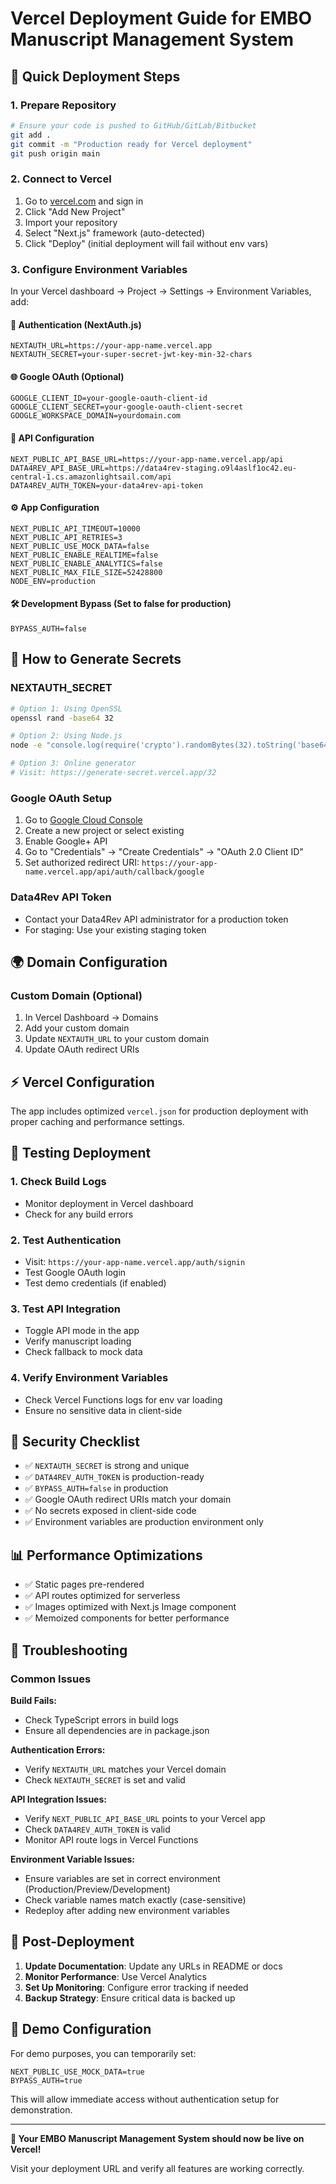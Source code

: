 # Vercel Deployment Guide for EMBO Manuscript Management System

## 🚀 Quick Deployment Steps

### 1. Prepare Repository

```bash
# Ensure your code is pushed to GitHub/GitLab/Bitbucket
git add .
git commit -m "Production ready for Vercel deployment"
git push origin main
```

### 2. Connect to Vercel

1. Go to [vercel.com](https://vercel.com) and sign in
2. Click "Add New Project"
3. Import your repository
4. Select "Next.js" framework (auto-detected)
5. Click "Deploy" (initial deployment will fail without env vars)

### 3. Configure Environment Variables

In your Vercel dashboard → Project → Settings → Environment Variables, add:

#### 🔐 **Authentication (NextAuth.js)**

```
NEXTAUTH_URL=https://your-app-name.vercel.app
NEXTAUTH_SECRET=your-super-secret-jwt-key-min-32-chars
```

#### 🌐 **Google OAuth (Optional)**

```
GOOGLE_CLIENT_ID=your-google-oauth-client-id
GOOGLE_CLIENT_SECRET=your-google-oauth-client-secret
GOOGLE_WORKSPACE_DOMAIN=yourdomain.com
```

#### 🔗 **API Configuration**

```
NEXT_PUBLIC_API_BASE_URL=https://your-app-name.vercel.app/api
DATA4REV_API_BASE_URL=https://data4rev-staging.o9l4aslf1oc42.eu-central-1.cs.amazonlightsail.com/api
DATA4REV_AUTH_TOKEN=your-data4rev-api-token
```

#### ⚙️ **App Configuration**

```
NEXT_PUBLIC_API_TIMEOUT=10000
NEXT_PUBLIC_API_RETRIES=3
NEXT_PUBLIC_USE_MOCK_DATA=false
NEXT_PUBLIC_ENABLE_REALTIME=false
NEXT_PUBLIC_ENABLE_ANALYTICS=false
NEXT_PUBLIC_MAX_FILE_SIZE=52428800
NODE_ENV=production
```

#### 🛠️ **Development Bypass (Set to false for production)**

```
BYPASS_AUTH=false
```

## 🔑 **How to Generate Secrets**

### NEXTAUTH_SECRET

```bash
# Option 1: Using OpenSSL
openssl rand -base64 32

# Option 2: Using Node.js
node -e "console.log(require('crypto').randomBytes(32).toString('base64'))"

# Option 3: Online generator
# Visit: https://generate-secret.vercel.app/32
```

### Google OAuth Setup

1. Go to [Google Cloud Console](https://console.cloud.google.com/)
2. Create a new project or select existing
3. Enable Google+ API
4. Go to "Credentials" → "Create Credentials" → "OAuth 2.0 Client ID"
5. Set authorized redirect URI: `https://your-app-name.vercel.app/api/auth/callback/google`

### Data4Rev API Token

- Contact your Data4Rev API administrator for a production token
- For staging: Use your existing staging token

## 🌍 **Domain Configuration**

### Custom Domain (Optional)

1. In Vercel Dashboard → Domains
2. Add your custom domain
3. Update `NEXTAUTH_URL` to your custom domain
4. Update OAuth redirect URIs

## ⚡ **Vercel Configuration**

The app includes optimized `vercel.json` for production deployment with proper caching and performance settings.

## 🧪 **Testing Deployment**

### 1. Check Build Logs

- Monitor deployment in Vercel dashboard
- Check for any build errors

### 2. Test Authentication

- Visit: `https://your-app-name.vercel.app/auth/signin`
- Test Google OAuth login
- Test demo credentials (if enabled)

### 3. Test API Integration

- Toggle API mode in the app
- Verify manuscript loading
- Check fallback to mock data

### 4. Verify Environment Variables

- Check Vercel Functions logs for env var loading
- Ensure no sensitive data in client-side

## 🚨 **Security Checklist**

- ✅ `NEXTAUTH_SECRET` is strong and unique
- ✅ `DATA4REV_AUTH_TOKEN` is production-ready
- ✅ `BYPASS_AUTH=false` in production
- ✅ Google OAuth redirect URIs match your domain
- ✅ No secrets exposed in client-side code
- ✅ Environment variables are production environment only

## 📊 **Performance Optimizations**

- ✅ Static pages pre-rendered
- ✅ API routes optimized for serverless
- ✅ Images optimized with Next.js Image component
- ✅ Memoized components for better performance

## 🔧 **Troubleshooting**

### Common Issues

**Build Fails:**

- Check TypeScript errors in build logs
- Ensure all dependencies are in package.json

**Authentication Errors:**

- Verify `NEXTAUTH_URL` matches your Vercel domain
- Check `NEXTAUTH_SECRET` is set and valid

**API Integration Issues:**

- Verify `NEXT_PUBLIC_API_BASE_URL` points to your Vercel app
- Check `DATA4REV_AUTH_TOKEN` is valid
- Monitor API route logs in Vercel Functions

**Environment Variable Issues:**

- Ensure variables are set in correct environment (Production/Preview/Development)
- Check variable names match exactly (case-sensitive)
- Redeploy after adding new environment variables

## 📱 **Post-Deployment**

1. **Update Documentation**: Update any URLs in README or docs
2. **Monitor Performance**: Use Vercel Analytics
3. **Set Up Monitoring**: Configure error tracking if needed
4. **Backup Strategy**: Ensure critical data is backed up

## 🎯 **Demo Configuration**

For demo purposes, you can temporarily set:

```
NEXT_PUBLIC_USE_MOCK_DATA=true
BYPASS_AUTH=true
```

This will allow immediate access without authentication setup for demonstration.

---

**🎉 Your EMBO Manuscript Management System should now be live on Vercel!**

Visit your deployment URL and verify all features are working correctly.
